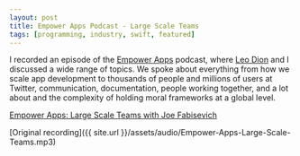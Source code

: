 ```yaml
---
layout: post
title: Empower Apps Podcast - Large Scale Teams
tags: [programming, industry, swift, featured]
---
```


I recorded an episode of the [Empower Apps](https://twitter.com/brightdigit/status/1360091529466023936) podcast, where [Leo Dion](http://twitter.com/leogdion) and I discussed a wide range of topics. We spoke about everything from how we scale app development to thousands of people and millions of users at Twitter, communication, documentation, people working together, and a lot about and the complexity of holding moral frameworks at a global level.

[Empower Apps: Large Scale Teams with Joe Fabisevich](https://share.transistor.fm/s/f6582b48)

[Original recording]({{ site.url }}/assets/audio/Empower-Apps-Large-Scale-Teams.mp3)